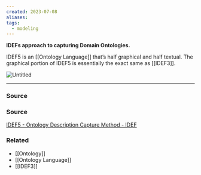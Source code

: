 ```yaml
---
created: 2023-07-08
aliases: 
tags:
  - modeling
---
```

**IDEFs approach to capturing Domain Ontologies.**

IDEF5 is an [[Ontology Language]] that’s half graphical and half textual. The graphical portion of IDEF5 is essentially the exact same as [[IDEF3]]. 

![Untitled](Untitled%2020.png)

****
### Source

### Source

[IDEF5 - Ontology Description Capture Method - IDEF](https://www.idef.com/idef5-ontology-description-capture-method/)

### Related
- [[Ontology]] 
- [[Ontology Language]] 
- [[IDEF3]]